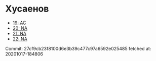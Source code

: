 # Хусаенов
- [19: AC](19.md)
- [20: NA](20.md)
- [21: NA](21.md)
- [22: NA](22.md)

Commit: 27cf9cb23f8100d6e3b39c477c97a6592e025485
 fetched at: 20201017-184806
